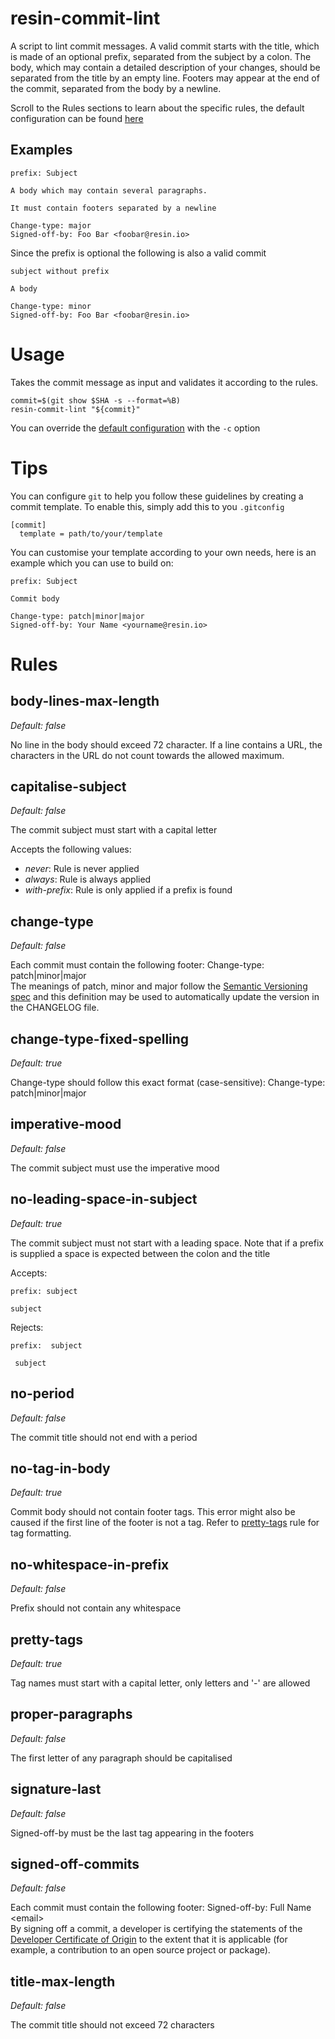 # resin-commit-lint

A script to lint commit messages.
A valid commit starts with the title, which is made of an optional prefix, separated from the subject by a colon.
The body, which may contain a detailed description of your changes, should be separated from the title by an empty line.
Footers may appear at the end of the commit, separated from the body by a newline.

Scroll to the Rules sections to learn about the specific rules, the default
configuration can be found [here](https://github.com/resin-io/resin-commit-lint/blob/master/config.json)


## Examples

```
prefix: Subject

A body which may contain several paragraphs.

It must contain footers separated by a newline

Change-type: major
Signed-off-by: Foo Bar <foobar@resin.io>
```

Since the prefix is optional the following is also a valid commit

```
subject without prefix

A body

Change-type: minor
Signed-off-by: Foo Bar <foobar@resin.io>
```

# Usage
Takes the commit message as input and validates it according to the rules.

```
commit=$(git show $SHA -s --format=%B)
resin-commit-lint "${commit}"
```

You can override the [default configuration](https://github.com/resin-io/resin-commit-lint/blob/master/config.json) with the `-c` option

# Tips
You can configure `git` to help you follow these guidelines by creating a commit
template. To enable this, simply add this to you `.gitconfig`

```
[commit]
  template = path/to/your/template
```

You can customise your template according to your own needs, here is an example
which you can use to build on:
```
prefix: Subject

Commit body

Change-type: patch|minor|major
Signed-off-by: Your Name <yourname@resin.io>
```
# Rules

## body-lines-max-length
*Default: false*

No line in the body should exceed 72 character.
If a line contains a URL, the characters in the URL do not
count towards the allowed maximum.

## capitalise-subject
*Default: false*

The commit subject must start with a capital letter

Accepts the following values:
- *never*: Rule is never applied
- *always*: Rule is always applied
- *with-prefix*: Rule is only applied if a prefix is found

## change-type
*Default: false*

Each commit must contain the following footer: Change-type: patch|minor|major  
The meanings of patch, minor and major follow the [Semantic Versioning spec](https://semver.org/)
and this definition may be used to automatically update the version in the CHANGELOG file.

## change-type-fixed-spelling
*Default: true*

Change-type should follow this exact format (case-sensitive): Change-type: patch|minor|major

## imperative-mood
*Default: false*

The commit subject must use the imperative mood

## no-leading-space-in-subject
*Default: true*

The commit subject must not start with a leading space.
Note that if a prefix is supplied a space is expected between the colon and the title

Accepts:

```
prefix: subject
```
```
subject
```

Rejects:

```
prefix:  subject
```
```
 subject
```

## no-period
*Default: false*

The commit title should not end with a period

## no-tag-in-body
*Default: true*

Commit body should not contain footer tags.
This error might also be caused if the first line of the footer is not a tag.
Refer to [pretty-tags](#pretty-tags) rule for tag formatting.

## no-whitespace-in-prefix
*Default: false*

Prefix should not contain any whitespace

## pretty-tags
*Default: true*

Tag names must start with a capital letter, only letters and '-' are allowed

## proper-paragraphs
*Default: false*

The first letter of any paragraph should be capitalised

## signature-last
*Default: false*

Signed-off-by must be the last tag appearing in the footers

## signed-off-commits
*Default: false*

Each commit must contain the following footer: Signed-off-by: Full Name <email\>  
By signing off a commit, a developer is certifying the statements of the
[Developer Certificate of Origin](https://developercertificate.org/) to the extent that
it is applicable (for example, a contribution to an open source project or package).

## title-max-length
*Default: false*

The commit title should not exceed 72 characters

